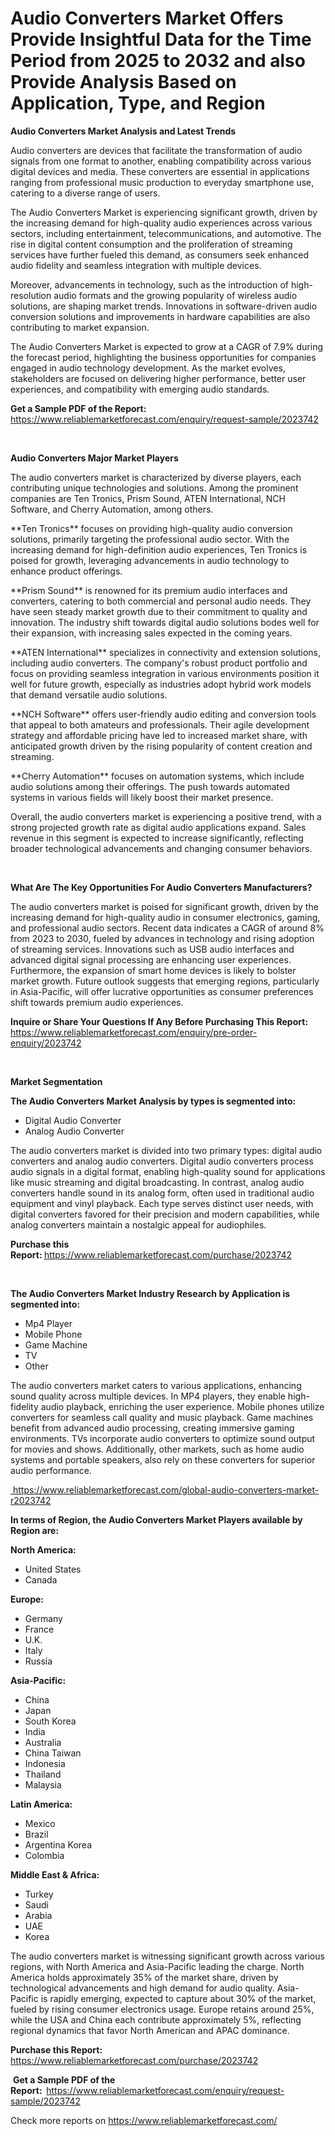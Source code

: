 <p><h1>Audio Converters Market Offers Provide Insightful Data for the Time Period from 2025 to 2032 and also Provide Analysis Based on Application, Type, and Region</h1></p><p><strong>Audio Converters Market Analysis and Latest Trends</strong></p>
<p><p>Audio converters are devices that facilitate the transformation of audio signals from one format to another, enabling compatibility across various digital devices and media. These converters are essential in applications ranging from professional music production to everyday smartphone use, catering to a diverse range of users.</p><p>The Audio Converters Market is experiencing significant growth, driven by the increasing demand for high-quality audio experiences across various sectors, including entertainment, telecommunications, and automotive. The rise in digital content consumption and the proliferation of streaming services have further fueled this demand, as consumers seek enhanced audio fidelity and seamless integration with multiple devices.</p><p>Moreover, advancements in technology, such as the introduction of high-resolution audio formats and the growing popularity of wireless audio solutions, are shaping market trends. Innovations in software-driven audio conversion solutions and improvements in hardware capabilities are also contributing to market expansion. </p><p>The Audio Converters Market is expected to grow at a CAGR of 7.9% during the forecast period, highlighting the business opportunities for companies engaged in audio technology development. As the market evolves, stakeholders are focused on delivering higher performance, better user experiences, and compatibility with emerging audio standards.</p></p>
<p><strong>Get a Sample PDF of the Report:&nbsp;</strong> <a href="https://www.reliablemarketforecast.com/enquiry/request-sample/2023742?utm_campaign=3528&utm_medium=2&utm_source=Github&utm_content=ia&utm_term=06042025&utm_id=audio-converters">https://www.reliablemarketforecast.com/enquiry/request-sample/2023742</a></p>
<p>&nbsp;</p>
<p><strong>Audio Converters Major Market Players</strong></p>
<p><p>The audio converters market is characterized by diverse players, each contributing unique technologies and solutions. Among the prominent companies are Ten Tronics, Prism Sound, ATEN International, NCH Software, and Cherry Automation, among others. </p><p>**Ten Tronics** focuses on providing high-quality audio conversion solutions, primarily targeting the professional audio sector. With the increasing demand for high-definition audio experiences, Ten Tronics is poised for growth, leveraging advancements in audio technology to enhance product offerings.</p><p>**Prism Sound** is renowned for its premium audio interfaces and converters, catering to both commercial and personal audio needs. They have seen steady market growth due to their commitment to quality and innovation. The industry shift towards digital audio solutions bodes well for their expansion, with increasing sales expected in the coming years.</p><p>**ATEN International** specializes in connectivity and extension solutions, including audio converters. The company's robust product portfolio and focus on providing seamless integration in various environments position it well for future growth, especially as industries adopt hybrid work models that demand versatile audio solutions.</p><p>**NCH Software** offers user-friendly audio editing and conversion tools that appeal to both amateurs and professionals. Their agile development strategy and affordable pricing have led to increased market share, with anticipated growth driven by the rising popularity of content creation and streaming.</p><p>**Cherry Automation** focuses on automation systems, which include audio solutions among their offerings. The push towards automated systems in various fields will likely boost their market presence.</p><p>Overall, the audio converters market is experiencing a positive trend, with a strong projected growth rate as digital audio applications expand. Sales revenue in this segment is expected to increase significantly, reflecting broader technological advancements and changing consumer behaviors.</p></p>
<p>&nbsp;</p>
<p><strong>What Are The Key Opportunities For Audio Converters Manufacturers?</strong></p>
<p><p>The audio converters market is poised for significant growth, driven by the increasing demand for high-quality audio in consumer electronics, gaming, and professional audio sectors. Recent data indicates a CAGR of around 8% from 2023 to 2030, fueled by advances in technology and rising adoption of streaming services. Innovations such as USB audio interfaces and advanced digital signal processing are enhancing user experiences. Furthermore, the expansion of smart home devices is likely to bolster market growth. Future outlook suggests that emerging regions, particularly in Asia-Pacific, will offer lucrative opportunities as consumer preferences shift towards premium audio experiences.</p></p>
<p><strong>Inquire or Share Your Questions If Any Before Purchasing This Report:</strong> <a href="https://www.reliablemarketforecast.com/enquiry/pre-order-enquiry/2023742?utm_campaign=3528&utm_medium=2&utm_source=Github&utm_content=ia&utm_term=06042025&utm_id=audio-converters">https://www.reliablemarketforecast.com/enquiry/pre-order-enquiry/2023742</a></p>
<p>&nbsp;</p>
<p><strong>Market Segmentation</strong></p>
<p><strong>The Audio Converters Market Analysis by types is segmented into:</strong></p>
<p><ul><li>Digital Audio Converter</li><li>Analog Audio Converter</li></ul></p>
<p><p>The audio converters market is divided into two primary types: digital audio converters and analog audio converters. Digital audio converters process audio signals in a digital format, enabling high-quality sound for applications like music streaming and digital broadcasting. In contrast, analog audio converters handle sound in its analog form, often used in traditional audio equipment and vinyl playback. Each type serves distinct user needs, with digital converters favored for their precision and modern capabilities, while analog converters maintain a nostalgic appeal for audiophiles.</p></p>
<p><strong>Purchase this Report:&nbsp;</strong><a href="https://www.reliablemarketforecast.com/purchase/2023742?utm_campaign=3528&utm_medium=2&utm_source=Github&utm_content=ia&utm_term=06042025&utm_id=audio-converters">https://www.reliablemarketforecast.com/purchase/2023742</a></p>
<p>&nbsp;</p>
<p><strong>The Audio Converters Market Industry Research by Application is segmented into:</strong></p>
<p><ul><li>Mp4 Player</li><li>Mobile Phone</li><li>Game Machine</li><li>TV</li><li>Other</li></ul></p>
<p><p>The audio converters market caters to various applications, enhancing sound quality across multiple devices. In MP4 players, they enable high-fidelity audio playback, enriching the user experience. Mobile phones utilize converters for seamless call quality and music playback. Game machines benefit from advanced audio processing, creating immersive gaming environments. TVs incorporate audio converters to optimize sound output for movies and shows. Additionally, other markets, such as home audio systems and portable speakers, also rely on these converters for superior audio performance.</p></p>
<p><a href="https://www.reliablemarketforecast.com/global-audio-converters-market-r2023742?utm_campaign=3528&utm_medium=2&utm_source=Github&utm_content=ia&utm_term=06042025&utm_id=audio-converters">&nbsp;https://www.reliablemarketforecast.com/global-audio-converters-market-r2023742</a></p>
<p><strong>In terms of Region, the Audio Converters Market Players available by Region are:</strong></p>
<p>
    <p> <strong> North America: </strong>
        <ul>
            <li>United States</li>
            <li>Canada</li>
        </ul>
        </p> 
    <p> <strong> Europe: </strong>
        <ul>
            <li>Germany</li>
            <li>France</li>
            <li>U.K.</li>
            <li>Italy</li>
            <li>Russia</li>
        </ul>
        </p> 
    <p> <strong> Asia-Pacific: </strong>
        <ul>
            <li>China</li>
            <li>Japan</li>
            <li>South Korea</li>
            <li>India</li>
            <li>Australia</li>
            <li>China Taiwan</li>
            <li>Indonesia</li>
            <li>Thailand</li>
            <li>Malaysia</li>
        </ul>
        </p> 
    <p> <strong> Latin America: </strong>
        <ul>
            <li>Mexico</li>
            <li>Brazil</li>
            <li>Argentina Korea</li>
            <li>Colombia</li>
        </ul>
        </p> 
    <p> <strong> Middle East & Africa: </strong>
        <ul>
            <li>Turkey</li>
            <li>Saudi</li>
            <li>Arabia</li>
            <li>UAE</li>
            <li>Korea</li>
        </ul>
    </p>
    </p>
<p><p>The audio converters market is witnessing significant growth across various regions, with North America and Asia-Pacific leading the charge. North America holds approximately 35% of the market share, driven by technological advancements and high demand for audio quality. Asia-Pacific is rapidly emerging, expected to capture about 30% of the market, fueled by rising consumer electronics usage. Europe retains around 25%, while the USA and China each contribute approximately 5%, reflecting regional dynamics that favor North American and APAC dominance.</p></p>
<p><strong>Purchase this Report: </strong><a href="https://www.reliablemarketforecast.com/purchase/2023742?utm_campaign=3528&utm_medium=2&utm_source=Github&utm_content=ia&utm_term=06042025&utm_id=audio-converters">https://www.reliablemarketforecast.com/purchase/2023742</a></p>
<p>&nbsp;<strong>Get a Sample PDF of the Report:&nbsp;&nbsp;</strong><a href="https://www.reliablemarketforecast.com/enquiry/request-sample/2023742?utm_campaign=3528&utm_medium=2&utm_source=Github&utm_content=ia&utm_term=06042025&utm_id=audio-converters">https://www.reliablemarketforecast.com/enquiry/request-sample/2023742</a></p>
<p><strong></strong></p>
<p>Check more reports on <a href="https://www.reliablemarketforecast.com/?utm_campaign=3528&utm_medium=2&utm_source=Github&utm_content=ia&utm_term=06042025&utm_id=audio-converters">https://www.reliablemarketforecast.com/</a></p>